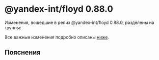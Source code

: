 # @yandex-int/floyd 0.88.0

<!-- ЧЕЛОВЕЧЕСКОЕ ВСТУПЛЕНИЕ -->

Изменения, вошедшие в релиз @yandex-int/floyd 0.88.0, разделены на группы:

Все важные изменения подробно описаны [ниже](#Пояснения).

## Пояснения

